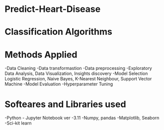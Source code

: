 # Predict-Heart-Disease 
# Classification Algorithms

# Methods Applied

-Data Cleaning
-Data transformastion
-Data preprocessing
-Exploratory Data Analysis, Data Visualization, Insights discovery
-Model Selection
Logistic Regression, Naive Bayes, K-Nearest Neighbour, Support Vector Machine
-Model Evaluation
-Hyperparameter Tuning


# Softeares and Libraries used

-Python - Jupyter Notebook ver -3.11
-Numpy, pandas
-Matplotlib, Seaborn
-Sci-kit learn
